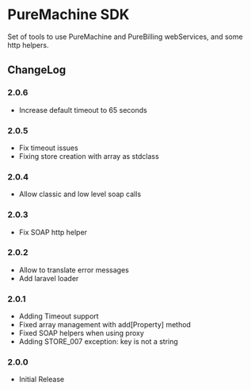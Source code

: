 # PureMachine SDK

Set of tools to use PureMachine and PureBilling webServices, and some http helpers.


## ChangeLog

### 2.0.6

- Increase default timeout to 65 seconds

### 2.0.5

- Fix timeout issues
- Fixing store creation with array as stdclass


### 2.0.4

- Allow classic and low level soap calls

### 2.0.3

- Fix SOAP http helper

### 2.0.2

- Allow to translate error messages
- Add laravel loader

### 2.0.1

- Adding Timeout support
- Fixed array management with add[Property] method
- Fixed SOAP helpers when using proxy
- Adding STORE_007 exception: key is not a string

### 2.0.0

- Initial Release
